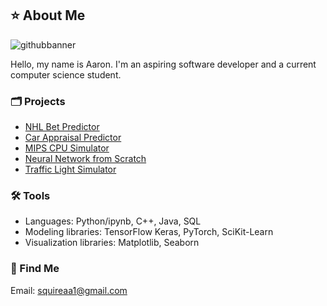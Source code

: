 ## ⭐ About Me
![githubbanner](https://github.com/squireaa/squireaa/assets/98773288/55c3d129-b432-4671-811d-e3896d16d5d7)

Hello, my name is Aaron. I'm an aspiring software developer and a current computer science student.

### 🗂️ Projects
- [NHL Bet Predictor](https://github.com/squireaa/nn-nhl)
- [Car Appraisal Predictor](https://github.com/squireaa/CartificialIntellegence)
- [MIPS CPU Simulator](https://github.com/squireaa/LogisimCPU)
- [Neural Network from Scratch](https://github.com/squireaa/GroundUpNN)
- [Traffic Light Simulator](https://github.com/squireaa/TrafficSimulator)

### 🛠️ Tools
- Languages: Python/ipynb, C++, Java, SQL
- Modeling libraries: TensorFlow Keras, PyTorch, SciKit-Learn
- Visualization libraries: Matplotlib, Seaborn

### 🤝 Find Me
Email: squireaa1@gmail.com
